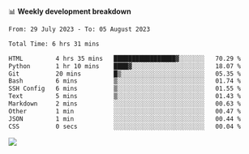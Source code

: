📊 **Weekly development breakdown**
<!--START_SECTION:waka-->

```txt
From: 29 July 2023 - To: 05 August 2023

Total Time: 6 hrs 31 mins

HTML         4 hrs 35 mins   █████████████████▓░░░░░░░   70.29 %
Python       1 hr 10 mins    ████▓░░░░░░░░░░░░░░░░░░░░   18.07 %
Git          20 mins         █▒░░░░░░░░░░░░░░░░░░░░░░░   05.35 %
Bash         6 mins          ▒░░░░░░░░░░░░░░░░░░░░░░░░   01.74 %
SSH Config   6 mins          ▒░░░░░░░░░░░░░░░░░░░░░░░░   01.55 %
Text         5 mins          ▒░░░░░░░░░░░░░░░░░░░░░░░░   01.43 %
Markdown     2 mins          ░░░░░░░░░░░░░░░░░░░░░░░░░   00.63 %
Other        1 min           ░░░░░░░░░░░░░░░░░░░░░░░░░   00.47 %
JSON         1 min           ░░░░░░░░░░░░░░░░░░░░░░░░░   00.44 %
CSS          0 secs          ░░░░░░░░░░░░░░░░░░░░░░░░░   00.04 %
```

<!--END_SECTION:waka-->
![](https://komarev.com/ghpvc/?username=callanwu)
